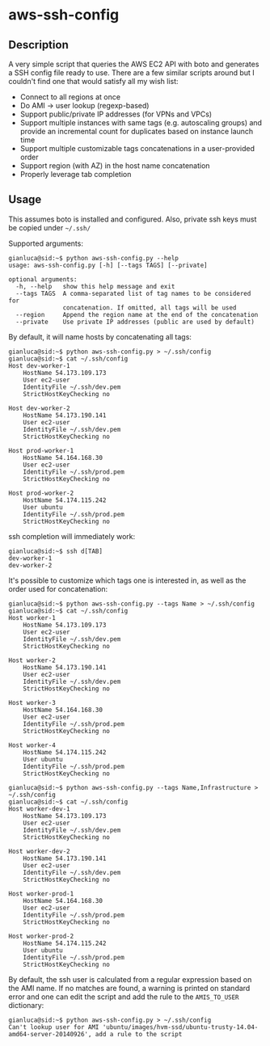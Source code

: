 

aws-ssh-config
======

Description
---

A very simple script that queries the AWS EC2 API with boto and generates a SSH config file ready to use. 
There are a few similar scripts around but I couldn't find one that would satisfy all my wish list:

- Connect to all regions at once
- Do AMI -> user lookup (regexp-based)
- Support public/private IP addresses (for VPNs and VPCs)
- Support multiple instances with same tags (e.g. autoscaling groups) and provide an incremental count for duplicates based on instance launch time
- Support multiple customizable tags concatenations in a user-provided order
- Support region (with AZ) in the host name concatenation
- Properly leverage tab completion

Usage
---

This assumes boto is installed and configured. Also, private ssh keys must be copied under `~/.ssh/`

Supported arguments:

```
gianluca@sid:~$ python aws-ssh-config.py --help
usage: aws-ssh-config.py [-h] [--tags TAGS] [--private]

optional arguments:
  -h, --help   show this help message and exit
  --tags TAGS  A comma-separated list of tag names to be considered for
               concatenation. If omitted, all tags will be used
  --region     Append the region name at the end of the concatenation
  --private    Use private IP addresses (public are used by default)
```

By default, it will name hosts by concatenating all tags:

```
gianluca@sid:~$ python aws-ssh-config.py > ~/.ssh/config
gianluca@sid:~$ cat ~/.ssh/config
Host dev-worker-1
    HostName 54.173.109.173
    User ec2-user
    IdentityFile ~/.ssh/dev.pem
    StrictHostKeyChecking no

Host dev-worker-2
    HostName 54.173.190.141
    User ec2-user
    IdentityFile ~/.ssh/dev.pem
    StrictHostKeyChecking no

Host prod-worker-1
    HostName 54.164.168.30
    User ec2-user
    IdentityFile ~/.ssh/prod.pem
    StrictHostKeyChecking no

Host prod-worker-2
    HostName 54.174.115.242
    User ubuntu
    IdentityFile ~/.ssh/prod.pem
    StrictHostKeyChecking no
```

ssh completion will immediately work:

```
gianluca@sid:~$ ssh d[TAB]
dev-worker-1
dev-worker-2
```

It's possible to customize which tags one is interested in, as well as the order used for concatenation:

```
gianluca@sid:~$ python aws-ssh-config.py --tags Name > ~/.ssh/config
gianluca@sid:~$ cat ~/.ssh/config
Host worker-1
    HostName 54.173.109.173
    User ec2-user
    IdentityFile ~/.ssh/dev.pem
    StrictHostKeyChecking no

Host worker-2
    HostName 54.173.190.141
    User ec2-user
    IdentityFile ~/.ssh/dev.pem
    StrictHostKeyChecking no

Host worker-3
    HostName 54.164.168.30
    User ec2-user
    IdentityFile ~/.ssh/prod.pem
    StrictHostKeyChecking no

Host worker-4
    HostName 54.174.115.242
    User ubuntu
    IdentityFile ~/.ssh/prod.pem
    StrictHostKeyChecking no

gianluca@sid:~$ python aws-ssh-config.py --tags Name,Infrastructure > ~/.ssh/config
gianluca@sid:~$ cat ~/.ssh/config
Host worker-dev-1
    HostName 54.173.109.173
    User ec2-user
    IdentityFile ~/.ssh/dev.pem
    StrictHostKeyChecking no

Host worker-dev-2
    HostName 54.173.190.141
    User ec2-user
    IdentityFile ~/.ssh/dev.pem
    StrictHostKeyChecking no

Host worker-prod-1
    HostName 54.164.168.30
    User ec2-user
    IdentityFile ~/.ssh/prod.pem
    StrictHostKeyChecking no

Host worker-prod-2
    HostName 54.174.115.242
    User ubuntu
    IdentityFile ~/.ssh/prod.pem
    StrictHostKeyChecking no

```

By default, the ssh user is calculated from a regular expression based on the AMI name. If no matches are found, a warning is printed on standard error and one can edit the script and add the rule to the `AMIS_TO_USER` dictionary:

```
gianluca@sid:~$ python aws-ssh-config.py > ~/.ssh/config
Can't lookup user for AMI 'ubuntu/images/hvm-ssd/ubuntu-trusty-14.04-amd64-server-20140926', add a rule to the script
```

